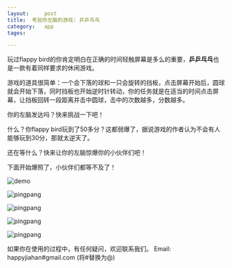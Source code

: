 ```yaml
---
layout: 	post
title:	考验你左脑的游戏: 乒乒乓乓
category:	app
tages:		

---
```


玩过flappy bird的你肯定明白在正确的时间轻触屏幕是多么的重要，**乒乒乓乓**也是一款有着同样要求的休闲游戏。

游戏的道具很简单：一个会下落的球和一只会旋转的挡板，点击屏幕开始后，圆球就会开始下落，同时挡板也开始逆时针转动，你的任务就是在适当的时间点击屏幕，让挡板回转一段距离并击中圆球，击中的次数越多，分数越多。

你的左脑发达吗？快来挑战一下吧！

什么？你flappy bird玩到了50多分？这都弱爆了，据说游戏的作者认为不会有人能够玩到30分，那就太逆天了。

还在等什么？快来让你的左脑惊爆你的小伙伴们吧！

下面开始爆照了，小伙伴们都等不及了！

![demo](../album/demo.gif)

![pingpang](../album/pongo_launch_640_960.png)

![pingpang](../album/pingpang_gameover.png)

![pingpang](../album/pingpang_playing.png)

![pingpang](../album/share_to_friends.png)


如果你在使用的过程中，有任何疑问，欢迎联系我们。
Email:	happyjiahan#gmail.com (将#替换为@)
